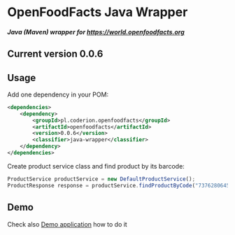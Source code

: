 # OpenFoodFacts Java Wrapper

##### Java (Maven) wrapper for https://world.openfoodfacts.org

## Current version 0.0.6 

## Usage

Add one dependency in your POM:

```xml
<dependencies>
    <dependency>
        <groupId>pl.coderion.openfoodfacts</groupId>
        <artifactId>openfoodfacts</artifactId>
        <version>0.0.6</version>
        <classifier>java-wrapper</classifier>
    </dependency>
</dependencies>
```

Create product service class and find product by its barcode:

```javascript
ProductService productService = new DefaultProductService();
ProductResponse response = productService.findProductByCode("737628064502");
```

## Demo

Check also [Demo application](https://github.com/coderion/openfoodfacts-java-wrapper-demo) how to do it